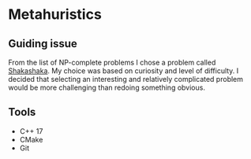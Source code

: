 # Metahuristics

## Guiding issue
From the list of NP-complete problems I chose a problem called [Shakashaka](https://en.wikipedia.org/wiki/Shakashaka). My choice was based on curiosity and level of difficulty. I decided that selecting an interesting and relatively complicated problem would be more challenging than redoing something obvious. 

## Tools
* C++ 17
* CMake
* Git
